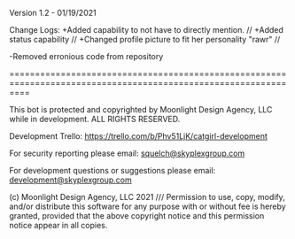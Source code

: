 Version 1.2 - 01/19/2021

Change Logs:
+Added capability to not have to directly mention. //
+Added status capability //
+Changed profile picture to fit her personality "rawr" //

-Removed erronious code from repository

================================================================================================================

This bot is protected and copyrighted by Moonlight Design Agency, LLC while in development. ALL RIGHTS RESERVED.

Development Trello: https://trello.com/b/Phv51LjK/catgirl-development

For security reporting please email: squelch@skyplexgroup.com

For development questions or suggestions please email: development@skyplexgroup.com

(c) Moonlight Design Agency, LLC 2021 /// 
Permission to use, copy, modify, and/or distribute this software for any purpose with or without fee is
hereby granted, provided that the above copyright notice and this permission notice appear in all copies.
